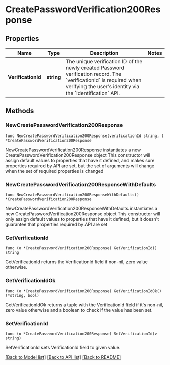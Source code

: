 # CreatePasswordVerification200Response

## Properties

Name | Type | Description | Notes
------------ | ------------- | ------------- | -------------
**VerificationId** | **string** | The unique verification ID of the newly created Password verification record. The &#x60;verificationId&#x60; is required when verifying the user&#39;s identity via the &#x60;Identification&#x60; API. | 

## Methods

### NewCreatePasswordVerification200Response

`func NewCreatePasswordVerification200Response(verificationId string, ) *CreatePasswordVerification200Response`

NewCreatePasswordVerification200Response instantiates a new CreatePasswordVerification200Response object
This constructor will assign default values to properties that have it defined,
and makes sure properties required by API are set, but the set of arguments
will change when the set of required properties is changed

### NewCreatePasswordVerification200ResponseWithDefaults

`func NewCreatePasswordVerification200ResponseWithDefaults() *CreatePasswordVerification200Response`

NewCreatePasswordVerification200ResponseWithDefaults instantiates a new CreatePasswordVerification200Response object
This constructor will only assign default values to properties that have it defined,
but it doesn't guarantee that properties required by API are set

### GetVerificationId

`func (o *CreatePasswordVerification200Response) GetVerificationId() string`

GetVerificationId returns the VerificationId field if non-nil, zero value otherwise.

### GetVerificationIdOk

`func (o *CreatePasswordVerification200Response) GetVerificationIdOk() (*string, bool)`

GetVerificationIdOk returns a tuple with the VerificationId field if it's non-nil, zero value otherwise
and a boolean to check if the value has been set.

### SetVerificationId

`func (o *CreatePasswordVerification200Response) SetVerificationId(v string)`

SetVerificationId sets VerificationId field to given value.



[[Back to Model list]](../README.md#documentation-for-models) [[Back to API list]](../README.md#documentation-for-api-endpoints) [[Back to README]](../README.md)


